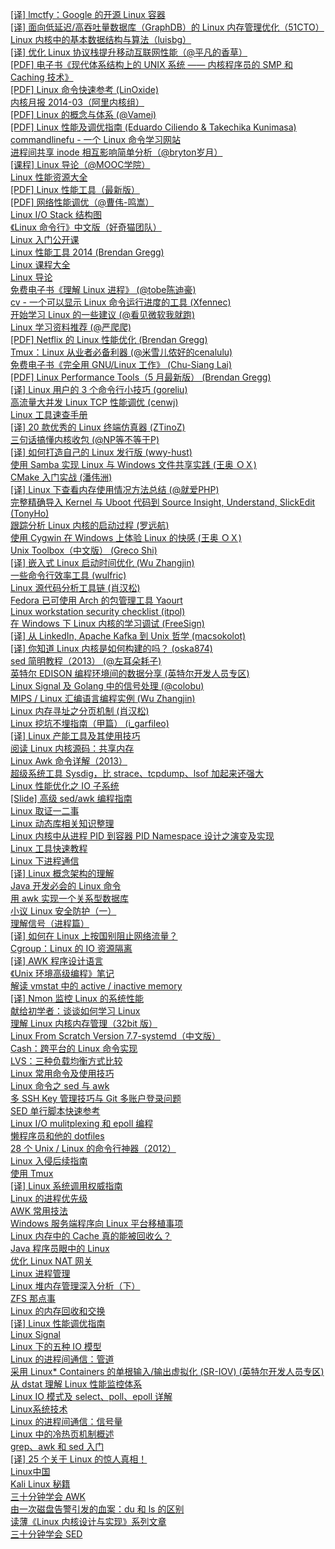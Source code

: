 [[译] lmctfy：Google 的开源 Linux 容器](http://weekly.manong.io/bounce?url=http%3A%2F%2Fgeek.csdn.net%2Fnews%2Fdetail%2F2934&aid=56&nid=4)  
[[译] 面向低延迟/高吞吐量数据库（GraphDB）的 Linux 内存管理优化（51CTO）](http://weekly.manong.io/bounce?url=http%3A%2F%2Fos.51cto.com%2Fart%2F201310%2F412638.htm&aid=65&nid=5)  
[Linux 内核中的基本数据结构与算法（luisbg）](http://weekly.manong.io/bounce?url=http%3A%2F%2Fluisbg.blogalia.com%2Fhistorias%2F74062&aid=200&nid=11)  
[[译] 优化 Linux 协议栈提升移动互联网性能（@平凡的香草）](http://weekly.manong.io/bounce?url=http%3A%2F%2Fblog.chunshengster.me%2F2013%2F12%2Foptimizing_your_linux_stack_for_maximum_mobile_web_performance.html&aid=340&nid=17)  
[[PDF] 电子书《现代体系结构上的 UNIX 系统 —— 内核程序员的 SMP 和 Caching 技术》](http://weekly.manong.io/bounce?url=http%3A%2F%2Fvdisk.weibo.com%2Fs%2FqFP9Ntxv48OA&aid=883&nid=26)  
[[PDF] Linux 命令快速参考 (LinOxide)](http://weekly.manong.io/bounce?url=http%3A%2F%2Flinoxide.com%2Fdoc%2Flinux_command_shelf_pdf_ver1_1.pdf&aid=886&nid=26)  
[内核月报 2014-03（阿里内核组）](http://weekly.manong.io/bounce?url=http%3A%2F%2Fkernel.taobao.org%2Findex.php%2F%25E5%2586%2585%25E6%25A0%25B8%25E6%259C%2588%25E6%258A%25A52014-03&aid=990&nid=29)  
[[PDF] Linux 的概念与体系 (@Vamei)](http://weekly.manong.io/bounce?url=https%3A%2F%2Fdl.dropboxusercontent.com%2Fu%2F44639087%2FLinux.pdf&aid=1059&nid=31)  
[[PDF] Linux 性能及调优指南 (Eduardo Ciliendo & Takechika Kunimasa)](http://weekly.manong.io/bounce?url=http%3A%2F%2Fwww.redbooks.ibm.com%2Fredpapers%2Fpdfs%2Fredp4285.pdf&aid=1164&nid=34)  
[commandlinefu - 一个 Linux 命令学习网站](http://weekly.manong.io/bounce?url=http%3A%2F%2Fwww.commandlinefu.com%2F&aid=1227&nid=37)  
[进程间共享 inode 相互影响简单分析（@bryton岁月）](http://weekly.manong.io/bounce?url=http%3A%2F%2Fblog.sina.com.cn%2Fs%2Fblog_e59371cc0102ux75.html&aid=1253&nid=38)  
[[课程] Linux 导论（@MOOC学院）](http://weekly.manong.io/bounce?url=http%3A%2F%2Fmooc.guokr.com%2Fcourse%2F1103%2FIntroduction-to-Linux%2F&aid=1314&nid=40)  
[Linux 性能资源大全](http://weekly.manong.io/bounce?url=http%3A%2F%2Fwww.brendangregg.com%2Flinuxperf.html&aid=1370&nid=42)  
[[PDF] Linux 性能工具（最新版）](http://weekly.manong.io/bounce?url=http%3A%2F%2Fvdisk.weibo.com%2Fs%2FvbB7ChuMGGzW%2F1409020353&aid=1404&nid=43)  
[[PDF] 网络性能调优（@曹伟-鸣嵩）](http://weekly.manong.io/bounce?url=http%3A%2F%2Fvdisk.weibo.com%2Fs%2FCdlugyzmvBswG%2F1411881642&aid=1478&nid=46)  
[Linux I/O Stack 结构图](http://weekly.manong.io/bounce?url=https%3A%2F%2Flinuxtoy.org%2Farchives%2Flinux-io-stack-%25E7%25BB%2593%25E6%259E%2584%25E5%259B%25BE.html&aid=1489&nid=46)  
[《Linux 命令行》中文版（好奇猫团队）](http://weekly.manong.io/bounce?url=http%3A%2F%2Fbillie66.github.io%2FTLCL%2F&aid=1513&nid=47)  
[Linux 入门公开课](http://weekly.manong.io/bounce?url=https%3A%2F%2Flug.ustc.edu.cn%2FOpenCourse%2F&aid=1585&nid=50)  
[Linux 性能工具 2014 (Brendan Gregg)](http://weekly.manong.io/bounce?url=http%3A%2F%2Fwww.brendangregg.com%2Fblog%2F2014-11-22%2Flinux-perf-tools-2014.html&aid=1666&nid=52)  
[Linux 课程大全](http://weekly.manong.io/bounce?url=http%3A%2F%2Fhaifux.org%2Flectures.html&aid=1791&nid=57)  
[Linux 导论](http://weekly.manong.io/bounce?url=https%3A%2F%2Fwww.edx.org%2Fcourse%2Fintroduction-linux-linuxfoundationx-lfs101x-2&aid=1799&nid=58)  
[免费电子书《理解 Linux 进程》 (@tobe陈迪豪)](http://weekly.manong.io/bounce?url=http%3A%2F%2Ftobegit3hub1.gitbooks.io%2Funderstanding-linux-processes%2Fcontent%2F&aid=1844&nid=59)  
[cv - 一个可以显示 Linux 命令运行进度的工具 (Xfennec)](http://weekly.manong.io/bounce?url=https%3A%2F%2Fgithub.com%2FXfennec%2Fcv&aid=1883&nid=60)  
[开始学习 Linux 的一些建议 (@看见微软我就跑)](http://weekly.manong.io/bounce?url=http%3A%2F%2Fwww.philo.top%2F2015%2F02%2F11%2F%25E5%25BC%2580%25E5%25A7%258B%25E5%25AD%25A6%25E4%25B9%25A0Linux%25E7%259A%2584%25E4%25B8%2580%25E4%25BA%259B%25E5%25BB%25BA%25E8%25AE%25AE%2F&aid=1916&nid=61)  
[Linux 学习资料推荐 (@严爬爬)](http://weekly.manong.io/bounce?url=http%3A%2F%2Fwww.jianshu.com%2Fp%2F307c8d0fbf22&aid=1990&nid=63)  
[[PDF] Netflix 的 Linux 性能优化 (Brendan Gregg)](http://weekly.manong.io/bounce?url=http%3A%2F%2Fvdisk.weibo.com%2Fs%2FfuAB-JAcj4%2F1427042290&aid=2055&nid=65)  
[Tmux：Linux 从业者必备利器 (@米雪儿侬好的cenalulu)](http://weekly.manong.io/bounce?url=http%3A%2F%2Fcenalulu.github.io%2Flinux%2Ftmux%2F&aid=2190&nid=68)  
[免费电子书《完全用 GNU/Linux 工作》 (Chu-Siang Lai)](http://weekly.manong.io/bounce?url=http%3A%2F%2Fchusiang.gitbooks.io%2Fworking-on-gnu-linux%2Fcontent%2F&aid=2275&nid=70)  
[[PDF] Linux Performance Tools（5 月最新版） (Brendan Gregg)](http://weekly.manong.io/bounce?url=http%3A%2F%2Fvdisk.weibo.com%2Fs%2FFa3bdHsxQuK0-&aid=2668&nid=76)  
[[译] Linux 用户的 3 个命令行小技巧 (goreliu)](http://weekly.manong.io/bounce?url=https%3A%2F%2Flinux.cn%2Farticle-5635-1.html&aid=2672&nid=76)  
[高流量大并发 Linux TCP 性能调优 (cenwj)](http://weekly.manong.io/bounce?url=http%3A%2F%2Fcenwj.com%2F2015%2F2%2F25%2F19&aid=2698&nid=77)  
[Linux 工具速查手册](http://weekly.manong.io/bounce?url=http%3A%2F%2Flinuxtools-rst.readthedocs.org%2Fzh_CN%2Flatest%2Fbase%2Findex.html&aid=2786&nid=78)  
[[译] 20 款优秀的 Linux 终端仿真器 (ZTinoZ)](http://weekly.manong.io/bounce?url=https%3A%2F%2Flinux.cn%2Farticle-5738-1.html&aid=2804&nid=78)  
[三句话搞懂内核收包 (@NP等不等于P)](http://weekly.manong.io/bounce?url=http%3A%2F%2Fweibo.com%2Fp%2F1001603858075890096532&aid=2807&nid=78)  
[[译] 如何打造自己的 Linux 发行版 (wwy-hust)](http://weekly.manong.io/bounce?url=https%3A%2F%2Flinux.cn%2Farticle-5797-1.html&aid=2877&nid=79)  
[使用 Samba 实现 Linux 与 Windows 文件共享实践 (王奥 ＯＸ)](http://weekly.manong.io/bounce?url=http%3A%2F%2Fwsgzao.github.io%2Fpost%2Fsamba%2F&aid=2881&nid=79)  
[CMake 入门实战 (潘伟洲)](http://weekly.manong.io/bounce?url=http%3A%2F%2Fhahack.com%2Fcodes%2Fcmake%2F&aid=2886&nid=79)  
[[译] Linux 下查看内存使用情况方法总结 (@就爱PHP)](http://weekly.manong.io/bounce?url=http%3A%2F%2F9iphp.com%2Flinux%2F1247.html&aid=2888&nid=79)  
[完整精确导入 Kernel 与 Uboot 代码到 Source Insight, Understand, SlickEdit (TonyHo)](http://weekly.manong.io/bounce?url=https%3A%2F%2Fgithub.com%2Ftonyho%2FGenerate_Kernel_Uboot_Project_forIDE&aid=2891&nid=79)  
[跟踪分析 Linux 内核的启动过程 (罗远航)](http://weekly.manong.io/bounce?url=http%3A%2F%2Fblog.luoyuanhang.cn%2F2015%2F07%2F10%2F%25E8%25B7%259F%25E8%25B8%25AA%25E5%2588%2586%25E6%259E%2590linux%25E5%2586%2585%25E6%25A0%25B8%25E7%259A%2584%25E5%2590%25AF%25E5%258A%25A8%25E8%25BF%2587%25E7%25A8%258B%2F&aid=2961&nid=80)  
[使用 Cygwin 在 Windows 上体验 Linux 的快感 (王奥 ＯＸ)](http://weekly.manong.io/bounce?url=http%3A%2F%2Fwsgzao.github.io%2Fpost%2Fcygwin%2F&aid=3041&nid=81)  
[Unix Toolbox（中文版） (Greco Shi)](http://weekly.manong.io/bounce?url=http%3A%2F%2Fcb.vu%2Funixtoolbox_zh_CN.xhtml&aid=3211&nid=83)  
[[译] 嵌入式 Linux 启动时间优化 (Wu Zhangjin)](http://weekly.manong.io/bounce?url=http%3A%2F%2Fwww.tinylab.org%2Felinux-org-boot-time-optimization%2F&aid=3294&nid=84)  
[一些命令行效率工具 (wulfric)](http://weekly.manong.io/bounce?url=http%3A%2F%2Fwulfric.me%2F2015%2F08%2Fzsh%2F&aid=3280&nid=84)  
[Linux 源代码分析工具链 (肖汉松)](http://weekly.manong.io/bounce?url=http%3A%2F%2Fx-hansong.github.io%2F2015%2F08%2F24%2FLinux%25E6%25BA%2590%25E7%25A0%2581%25E5%2588%2586%25E6%259E%2590%25E5%25B7%25A5%25E5%2585%25B7%25E9%2593%25BE%2F&aid=3371&nid=85)  
[Fedora 已可使用 Arch 的包管理工具 Yaourt](http://weekly.manong.io/bounce?url=http%3A%2F%2Fwww.fdzh.org%2Fblog%2F2015%2F07%2F28%2Fyaourt%2F&aid=3414&nid=85)  
[Linux workstation security checklist (itpol)](http://weekly.manong.io/bounce?url=https%3A%2F%2Fgithub.com%2Flfit%2Fitpol%2Fblob%2Fmaster%2Flinux-workstation-security.md&aid=3482&nid=86)  
[在 Windows 下 Linux 内核的学习调试 (FreeSign)](http://weekly.manong.io/bounce?url=http%3A%2F%2Fblog.freesign.net%2F2015%2F08%2F29%2F%25E5%259C%25A8Windows%25E4%25B8%258BLinux%25E5%2586%2585%25E6%25A0%25B8%25E7%259A%2584%25E5%25AD%25A6%25E4%25B9%25A0%25E8%25B0%2583%25E8%25AF%2595%2F&aid=3568&nid=87)  
[[译] 从 LinkedIn, Apache Kafka 到 Unix 哲学 (macsokolot)](http://weekly.manong.io/bounce?url=http%3A%2F%2Fwww.jointforce.com%2Fjfperiodical%2Farticle%2F1036%3Fhmsr%3Dtoutiao.io%26utm_medium%3Dtoutiao.io%26utm_source%3Dtoutiao.io&aid=3615&nid=88)  
[[译] 你知道 Linux 内核是如何构建的吗？ (oska874)](http://weekly.manong.io/bounce?url=https%3A%2F%2Flinux.cn%2Farticle-6197-1.html%3Fhmsr%3Dtoutiao.io%26utm_medium%3Dtoutiao.io%26utm_source%3Dtoutiao.io&aid=3616&nid=88)  
[sed 简明教程（2013） (@左耳朵耗子)](http://weekly.manong.io/bounce?url=http%3A%2F%2Fcoolshell.cn%2Farticles%2F9104.html%3Fhmsr%3Dtoutiao.io%26utm_medium%3Dtoutiao.io%26utm_source%3Dtoutiao.io&aid=3659&nid=88)  
[英特尔 EDISON 编程环境间的数据分享 (英特尔开发人员专区)](http://weekly.manong.io/bounce?url=https%3A%2F%2Fsoftware.intel.com%2Fzh-cn%2Fblogs%2F2015%2F05%2F05%2Fefficient-data-sharing-using-interrupts-on-intel-edison%3Futm_source%3DManong%26utm_medium%3DNewsletter%26utm_campaign%3DIoT_PRC_Q315_Manong&aid=3648&nid=88)  
[Linux Signal 及 Golang 中的信号处理 (@colobu)](http://weekly.manong.io/bounce?url=http%3A%2F%2Fcolobu.com%2F2015%2F10%2F09%2FLinux-Signals%2F%3Fhmsr%3Dtoutiao.io%26utm_medium%3Dtoutiao.io%26utm_source%3Dtoutiao.io&aid=3816&nid=90)  
[MIPS / Linux 汇编语言编程实例 (Wu Zhangjin)](http://weekly.manong.io/bounce?url=http%3A%2F%2Ftinylab.org%2Fpractical-mips-assembly-language-programming-in-linux%2F%3Fhmsr%3Dtoutiao.io%26utm_medium%3Dtoutiao.io%26utm_source%3Dtoutiao.io&aid=3822&nid=90)  
[Linux 内存寻址之分页机制 (肖汉松)](http://weekly.manong.io/bounce?url=http%3A%2F%2Fblog.xiaohansong.com%2F2015%2F10%2F05%2FLinux%25E5%2586%2585%25E5%25AD%2598%25E5%25AF%25BB%25E5%259D%2580%25E4%25B9%258B%25E5%2588%2586%25E9%25A1%25B5%25E6%259C%25BA%25E5%2588%25B6%2F%3Fhmsr%3Dtoutiao.io%26utm_medium%3Dtoutiao.io%26utm_source%3Dtoutiao.io&aid=3828&nid=90)  
[Linux 挖坑不埋指南（甲篇） (i_garfileo)](http://weekly.manong.io/bounce?url=http%3A%2F%2Fsegmentfault.com%2Fa%2F1190000003812059%3Fhmsr%3Dtoutiao.io%26utm_medium%3Dtoutiao.io%26utm_source%3Dtoutiao.io&aid=3848&nid=90)  
[[译] Linux 产能工具及其使用技巧](http://weekly.manong.io/bounce?url=http%3A%2F%2Flinux.cn%2Farticle-6425-1.html&aid=3921&nid=91)  
[阅读 Linux 内核源码：共享内存](http://weekly.manong.io/bounce?url=http%3A%2F%2Fsegmentfault.com%2Fa%2F1190000003860236&aid=3939&nid=91)  
[Linux Awk 命令详解（2013）](http://weekly.manong.io/bounce?url=http%3A%2F%2Fwww.cnblogs.com%2Fggjucheng%2Farchive%2F2013%2F01%2F13%2F2858470.html&aid=4029&nid=92)  
[超级系统工具 Sysdig，比 strace、tcpdump、lsof 加起来还强大](http://weekly.manong.io/bounce?url=http%3A%2F%2Fmp.weixin.qq.com%2Fs%3F__biz%3DMzA3MzYwNjQ3NA%3D%3D%26mid%3D400257019%26idx%3D2%26sn%3D3e37dd36b2a522283482b05f790549d7%26scene%3D0%23wechat_redirect&aid=4103&nid=93)  
[Linux 性能优化之 IO 子系统](http://weekly.manong.io/bounce?url=http%3A%2F%2Fmp.weixin.qq.com%2Fs%3F__biz%3DMzA3MzYwNjQ3NA%3D%3D%26mid%3D400348568%26idx%3D2%26sn%3D91d119076bee0412c72cd274220c56d6%26scene%3D0%23rd&aid=4205&nid=94)  
[[Slide] 高级 sed/awk 编程指南](http://weekly.manong.io/bounce?url=http%3A%2F%2Fdongweiming.github.io%2Fsed_and_awk%2F&aid=4212&nid=94)  
[Linux 取证一二事](http://weekly.manong.io/bounce?url=http%3A%2F%2Fwww.jianshu.com%2Fp%2Ffeef8fe9b8b5%23rd&aid=4307&nid=95)  
[Linux 动态库相关知识整理](http://weekly.manong.io/bounce?url=http%3A%2F%2Fzkt.name%2Flinuxgong-xiang-ku-de-chuang-jian-yu-shi-yong%2F&aid=4314&nid=95)  
[Linux 内核中从进程 PID 到容器 PID Namespace 设计之演变及实现](http://weekly.manong.io/bounce?url=http%3A%2F%2Fmp.weixin.qq.com%2Fs%3F__biz%3DMzI3NzA5MzUxNA%3D%3D%26mid%3D406920701%26idx%3D1%26sn%3D76f2c46aae9dfa843c2cad8fc68c4655%26scene%3D1%26srcid%3D1122QwVp73lFOA1Fhnbg9cm3%26from%3Dgroupmessage%26isappinstalled%3D0%23wechat_redirect&aid=4391&nid=96)  
[Linux 工具快速教程](http://weekly.manong.io/bounce?url=http%3A%2F%2Flinuxtools-rst.readthedocs.org%2Fzh_CN%2Flatest%2Findex.html&aid=4490&nid=97)  
[Linux 下进程通信](http://weekly.manong.io/bounce?url=http%3A%2F%2Fsegmentfault.com%2Fa%2F1190000004061543&aid=4497&nid=97)  
[[译] Linux 概念架构的理解](http://weekly.manong.io/bounce?url=http%3A%2F%2Fwww.jianshu.com%2Fp%2Fc5ae8f061cfe&aid=4551&nid=98)  
[Java 开发必会的 Linux 命令](http://weekly.manong.io/bounce?url=http%3A%2F%2Fwww.hollischuang.com%2Farchives%2F800&aid=4792&nid=100)  
[用 awk 实现一个关系型数据库](http://weekly.manong.io/bounce?url=http%3A%2F%2Fliaoph.com%2Fawk-relational-db%2F&aid=4870&nid=101)  
[小议 Linux 安全防护（一）](http://weekly.manong.io/bounce?url=http%3A%2F%2Fdrops.wooyun.org%2F%25E8%25BF%2590%25E7%25BB%25B4%25E5%25AE%2589%25E5%2585%25A8%2F11801&aid=4946&nid=102)  
[理解信号（进程篇）](http://weekly.manong.io/bounce?url=http%3A%2F%2Fweibo.com%2Fp%2F1001603887806979113306&aid=4948&nid=102)  
[[译] 如何在 Linux 上按国别阻止网络流量？](http://weekly.manong.io/bounce?url=http%3A%2F%2Fnetsecurity.51cto.com%2Fart%2F201512%2F502916.htm&aid=4956&nid=102)  
[Cgroup：Linux 的 IO 资源隔离](http://weekly.manong.io/bounce?url=http%3A%2F%2Fwww.v2ex.com%2Ft%2F251497&aid=5030&nid=103)  
[[译] AWK 程序设计语言](http://weekly.manong.io/bounce?url=http%3A%2F%2Fawk.readthedocs.org%2Fen%2Flatest%2Findex.html&aid=5076&nid=104)  
[《Unix 环境高级编程》笔记](http://weekly.manong.io/bounce?url=http%3A%2F%2Fdirlt.com%2Fapue.html&aid=5109&nid=104)  
[解读 vmstat 中的 active / inactive memory](http://weekly.manong.io/bounce?url=http%3A%2F%2Flinuxperf.com%2F%3Fp%3D97&aid=5126&nid=104)  
[[译] Nmon 监控 Linux 的系统性能](http://weekly.manong.io/bounce?url=https%3A%2F%2Fxiequan.info%2Fnmon-%25E7%259B%2591%25E6%258E%25A7-linux-%25E7%259A%2584%25E7%25B3%25BB%25E7%25BB%259F%25E6%2580%25A7%25E8%2583%25BD%2F&aid=5145&nid=104)  
[献给初学者：谈谈如何学习 Linux](http://weekly.manong.io/bounce?url=http%3A%2F%2Fwww.epubit.com.cn%2Farticle%2F377&aid=5171&nid=104)  
[理解 Linux 内核内存管理（32bit 版）](http://weekly.manong.io/bounce?url=http%3A%2F%2Fweibo.com%2Fp%2F1001603892059592364267&aid=5238&nid=105)  
[Linux From Scratch Version 7.7-systemd（中文版）](http://weekly.manong.io/bounce?url=https%3A%2F%2Flinux.cn%2Flfs%2FLFS-BOOK-7.7-systemd%2Findex.html&aid=5249&nid=105)  
[Cash：跨平台的 Linux 命令实现](http://weekly.manong.io/bounce?url=https%3A%2F%2Fgithub.com%2Fdthree%2Fcash&aid=5410&nid=107)  
[LVS：三种负载均衡方式比较](http://weekly.manong.io/bounce?url=http%3A%2F%2Fm.oschina.net%2Fblog%2F625051&aid=5386&nid=107)  
[Linux 常用命令及使用技巧](http://weekly.manong.io/bounce?url=http%3A%2F%2Fwww.epubit.com.cn%2Farticle%2F412&aid=5395&nid=107)  
[Linux 命令之 sed 与 awk](http://weekly.manong.io/bounce?url=http%3A%2F%2Fsadwxqezc.github.io%2FHuangHuanBlog%2Flinux%2F2016%2F03%2F10%2FLinux%25E5%2591%25BD%25E4%25BB%25A4%25E5%25AD%25A6%25E4%25B9%25A0-Part-Eight.html&aid=5517&nid=109)  
[多 SSH Key 管理技巧与 Git 多账户登录问题](http://weekly.manong.io/bounce?url=http%3A%2F%2Fwww.barretlee.com%2Fblog%2F2016%2F03%2F09%2Fconfig-in-ssh-after-troubling-git-connection%2F&aid=5524&nid=109)  
[SED 单行脚本快速参考](http://weekly.manong.io/bounce?url=http%3A%2F%2Fsed.sourceforge.net%2Fsed1line_zh-CN.html&aid=5531&nid=109)  
[Linux I/O mulitplexing 和 epoll 编程](http://weekly.manong.io/bounce?url=http%3A%2F%2Fdaizuozhuo.github.io%2Flinux-io%2F&aid=5612&nid=110)  
[懒程序员和他的 dotfiles](http://weekly.manong.io/bounce?url=http%3A%2F%2Fblog.coderzh.com%2F2016%2F03%2F19%2Fdotfiles%2F&aid=5616&nid=110)  
[28 个 Unix / Linux 的命令行神器（2012）](http://weekly.manong.io/bounce?url=http%3A%2F%2Fcoolshell.cn%2Farticles%2F7829.html&aid=5690&nid=111)  
[Linux 入侵后续指南](http://weekly.manong.io/bounce?url=http%3A%2F%2Fwww.heysec.org%2Farchives%2F111&aid=5713&nid=111)  
[使用 Tmux](http://weekly.manong.io/bounce?url=http%3A%2F%2Fwww.wushxin.top%2F2016%2F03%2F28%2F%25E4%25BD%25BF%25E7%2594%25A8tmux.html&aid=5798&nid=112)  
[[译] Linux 系统调用权威指南](http://weekly.manong.io/bounce?url=http%3A%2F%2Fwww.chongh.wiki%2Fblog%2F2016%2F04%2F08%2Flinux-syscalls%2F&aid=5832&nid=113)  
[Linux 的进程优先级](http://weekly.manong.io/bounce?url=http%3A%2F%2Fliwei.life%2F2016%2F04%2F07%2Flinux%25E7%259A%2584%25E8%25BF%259B%25E7%25A8%258B%25E4%25BC%2598%25E5%2585%2588%25E7%25BA%25A7%2F&aid=5834&nid=113)  
[AWK 常用技法](http://weekly.manong.io/bounce?url=http%3A%2F%2Fblog.saymagic.cn%2F2016%2F04%2F24%2Fawk-common-skills.html&aid=6000&nid=115)  
[Windows 服务端程序向 Linux 平台移植事项](http://weekly.manong.io/bounce?url=http%3A%2F%2Ftaozj.org%2F2016%2F04%2FWindows%25E6%259C%258D%25E5%258A%25A1%25E7%25AB%25AF%25E7%25A8%258B%25E5%25BA%258F%25E5%2590%2591Linux%25E5%25B9%25B3%25E5%258F%25B0%25E7%25A7%25BB%25E6%25A4%258D%25E4%25BA%258B%25E9%25A1%25B9%2F&aid=6027&nid=115)  
[Linux 内存中的 Cache 真的能被回收么？](http://weekly.manong.io/bounce?url=http%3A%2F%2Fmp.weixin.qq.com%2Fs%3F__biz%3DMzIxNDMyODgyMA%3D%3D%26mid%3D100000006%26idx%3D1%26sn%3Dde6ab2600549b97f5cccf0c7719a412a%23rd&aid=6080&nid=116)  
[Java 程序员眼中的 Linux](http://weekly.manong.io/bounce?url=https%3A%2F%2Fgithub.com%2Fjudasn%2FLinux-Tutorial&aid=6160&nid=117)  
[优化 Linux NAT 网关](http://weekly.manong.io/bounce?url=http%3A%2F%2Ftech.youzan.com%2Flinux_nat%2F&aid=6253&nid=118)  
[Linux 进程管理](http://weekly.manong.io/bounce?url=https%3A%2F%2Fgithub.com%2FJunnplus%2Fblog%2Fissues%2F6&aid=6259&nid=118)  
[Linux 堆内存管理深入分析（下）](http://weekly.manong.io/bounce?url=https%3A%2F%2Fjaq.alibaba.com%2Fcommunity%2Fart%2Fshow%3Farticleid%3D334&aid=6434&nid=120)  
[ZFS 那点事](http://weekly.manong.io/bounce?url=https%3A%2F%2Ftimtang.me%2Fblog%2F2016%2F05%2F31%2Fsmartos-zfs-you-should-know&aid=6501&nid=121)  
[Linux 的内存回收和交换](http://weekly.manong.io/bounce?url=http%3A%2F%2Fmp.weixin.qq.com%2Fs%3F__biz%3DMzIxNDMyODgyMA%3D%3D%26mid%3D2247483702%26idx%3D1%26sn%3D70bd51372d176dedcdf6465c36e5c7ae&aid=6696&nid=124)  
[[译] Linux 性能调优指南](http://weekly.manong.io/bounce?url=https%3A%2F%2Fwww.gitbook.com%2Fbook%2Flihz1990%2Ftransoflptg%2Fdetails&aid=6838&nid=126)  
[Linux Signal](http://weekly.manong.io/bounce?url=http%3A%2F%2Fkernel.meizu.com%2Flinux-signal.html&aid=6841&nid=126)  
[Linux 下的五种 IO 模型](http://weekly.manong.io/bounce?url=http%3A%2F%2Fblog.decaywood.me%2F2016%2F01%2F07%2Fweb-io-model%2F&aid=6844&nid=126)  
[Linux 的进程间通信：管道](http://weekly.manong.io/bounce?url=http%3A%2F%2Fmp.weixin.qq.com%2Fs%3F__biz%3DMzIxNDMyODgyMA%3D%3D%26mid%3D2247483713%26idx%3D1%26sn%3D708bd5e4e2625e0be71946cfb8bad768&aid=6898&nid=127)  
[采用 Linux* Containers 的单根输入/输出虚拟化 (SR-IOV) (英特尔开发人员专区)](http://weekly.manong.io/bounce?url=https%3A%2F%2Fsoftware.intel.com%2Fzh-cn%2Farticles%2Fsingle-root-inputoutput-virtualization-sr-iov-with-linux-containers%3Futm_source%3DMaNong%26utm_medium%3DNewsletter%26utm_campaign%3DMC_CN_Q3&aid=6966&nid=128)  
[从 dstat 理解 Linux 性能监控体系](http://weekly.manong.io/bounce?url=http%3A%2F%2Fcalvin1978.blogcn.com%2Farticles%2Fdstat.html&aid=7033&nid=129)  
[Linux IO 模式及 select、poll、epoll 详解](http://weekly.manong.io/bounce?url=https%3A%2F%2Fsegmentfault.com%2Fa%2F1190000003063859&aid=7115&nid=130)  
[Linux系统技术](http://weekly.manong.io/bounce?url=http%3A%2F%2Ftoutiao.io%2Fsubjects%2F34806&aid=7325&nid=133)  
[Linux 的进程间通信：信号量](http://weekly.manong.io/bounce?url=http%3A%2F%2Fmp.weixin.qq.com%2Fs%3F__biz%3DMzIxNDMyODgyMA%3D%3D%26mid%3D2247483722%26idx%3D1%26sn%3D01517fd45132c3eab9000aaf1642640a&aid=7327&nid=133)  
[Linux 中的冷热页机制概述](http://weekly.manong.io/bounce?url=http%3A%2F%2Ftoutiao.io%2Fj%2Fd4cz9u&aid=7334&nid=133)  
[grep、awk 和 sed 入门](http://weekly.manong.io/bounce?url=http%3A%2F%2Ftoutiao.io%2Fj%2Feqbx31&aid=7356&nid=133)  
[[译] 25 个关于 Linux 的惊人真相！](http://weekly.manong.io/bounce?url=http%3A%2F%2Ftoutiao.io%2Fj%2Faw3w6r&aid=7388&nid=134)  
[Linux中国](http://weekly.manong.io/bounce?url=http%3A%2F%2Ftoutiao.io%2Fsubjects%2F10795&aid=7502&nid=135)  
[Kali Linux 秘籍](http://weekly.manong.io/bounce?url=https%3A%2F%2Ftoutiao.io%2Fj%2Fm9lzy2&aid=7668&nid=138)  
[三十分钟学会 AWK](http://weekly.manong.io/bounce?url=https%3A%2F%2Ftoutiao.io%2Fk%2Fx7gjti&aid=7943&nid=142)  
[由一次磁盘告警引发的血案：du 和 ls 的区别](http://weekly.manong.io/bounce?url=https%3A%2F%2Ftoutiao.io%2Fk%2Flwq4ps&aid=8055&nid=144)  
[读薄《Linux 内核设计与实现》系列文章](http://weekly.manong.io/bounce?url=https%3A%2F%2Ftoutiao.io%2Fk%2Fyfs6mp&aid=8236&nid=147)  
[三十分钟学会 SED](http://weekly.manong.io/bounce?url=https%3A%2F%2Ftoutiao.io%2Fk%2Foa9jxa&aid=8287&nid=148)  

